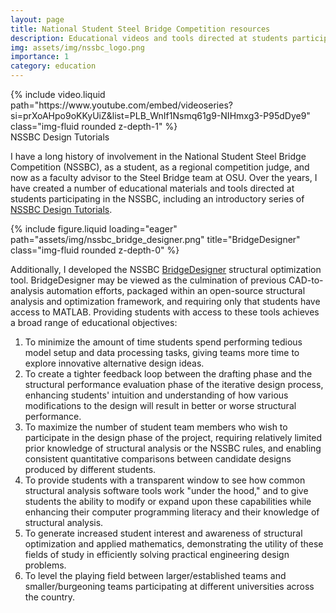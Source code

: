 ```yaml
---
layout: page
title: National Student Steel Bridge Competition resources
description: Educational videos and tools directed at students participating in the NSSBC
img: assets/img/nssbc_logo.png
importance: 1
category: education
---
```


<div class="row mt-3">
    <div class="col-sm mt-3 mt-md-0">
        {% include video.liquid path="https://www.youtube.com/embed/videoseries?si=prXoAHpo9oKKyUiZ&amp;list=PLB_WnIf1Nsmq61g9-NIHmxg3-P95dDye9" class="img-fluid rounded z-depth-1" %}
    </div>
</div>
<div class="caption">
    NSSBC Design Tutorials
</div>

I have a long history of involvement in the National Student Steel Bridge Competition (NSSBC), as a student, as a regional competition judge, and now as a faculty advisor to the Steel Bridge team at OSU. Over the years, I have created a number of educational materials and tools directed at students participating in the NSSBC, including an introductory series of [NSSBC Design Tutorials](https://www.youtube.com/playlist?list=PLB_WnIf1Nsmq61g9-NIHmxg3-P95dDye9).

<div class="row">
    <div class="col-sm mt-3 mt-md-0">
        {% include figure.liquid loading="eager" path="assets/img/nssbc_bridge_designer.png" title="BridgeDesigner" class="img-fluid rounded z-depth-0" %}
    </div>
</div>

Additionally, I developed the NSSBC [BridgeDesigner](https://github.com/bdgiffin/BridgeDesigner) structural optimization tool. BridgeDesigner may be viewed as the culmination of previous CAD-to-analysis automation efforts, packaged within an open-source structural analysis and optimization framework, and requiring only that students have access to MATLAB. Providing students with access to these tools achieves a broad range of educational objectives:

1. To minimize the amount of time students spend performing tedious model setup and data processing tasks, giving teams more time to explore innovative alternative design ideas.
2. To create a tighter feedback loop between the drafting phase and the structural performance evaluation phase of the iterative design process, enhancing students' intuition and understanding of how various modifications to the design will result in better or worse structural performance.
3. To maximize the number of student team members who wish to participate in the design phase of the project, requiring relatively limited prior knowledge of structural analysis or the NSSBC rules, and enabling consistent quantitative comparisons between candidate designs produced by different students.
4. To provide students with a transparent window to see how common structural analysis software tools work "under the hood," and to give students the ability to modify or expand upon these capabilities while enhancing their computer programming literacy and their knowledge of structural analysis.
5. To generate increased student interest and awareness of structural optimization and applied mathematics, demonstrating the utility of these fields of study in efficiently solving practical engineering design problems.
6. To level the playing field between larger/established teams and smaller/burgeoning teams participating at different universities across the country.